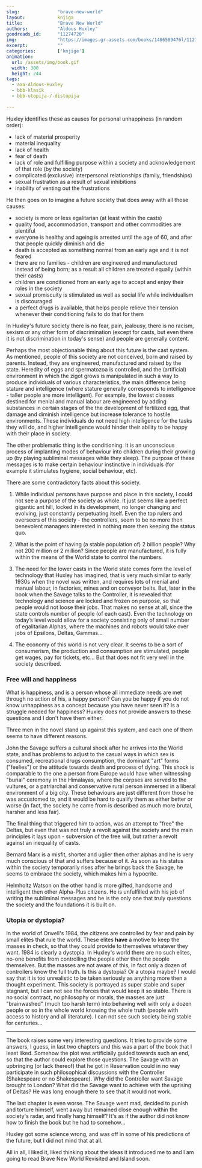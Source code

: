 ```yaml
---
slug:              "brave-new-world"
layout:            knjiga
title:             "Brave New World"
authors:           "Aldous Huxley"
goodreads_id:      "11274720"
img:               "https://images.gr-assets.com/books/1486589476l/11274720.jpg"
excerpt:           ""
categories:        ['knjige']
animation:
  url: /assets/img/book.gif
  width: 300
  height: 244
tags:
  - aaa-Aldous-Huxley
  - bbb-klasik
  - bbb-utopija-/-distopija
  
---
```


Huxley identifies these as causes for personal unhappiness (in random order):

- lack of material prosperity
- material inequality
- lack of health
- fear of death
- lack of role and fulfilling purpose within a society and acknowledgement of that role (by the society)
- complicated (exclusive) interpersonal relationships (family, friendships)
- sexual frustration as a result of sexual inhibitions
- inability of venting out the frustrations

He then goes on to imagine a future society that does away with all those causes:

- society is more or less egalitarian (at least within the casts)
- quality food, accommodation, transport and other commodities are plentiful
- everyone is healthy and ageing is arrested until the age of 60, and after that people quickly diminish and die
- death is accepted as something normal from an early age and it is not feared
- there are no families - children are engineered and manufactured instead of being born; as a result all children are treated equally (within their casts)
- children are conditioned from an early age to accept and enjoy their roles in the society
- sexual promiscuity is stimulated as well as social life while individualism is discouraged
- a perfect drugs is available, that helps people relieve their tension whenever their conditioning fails to do that for them

In Huxley's future society there is no fear, pain, jealousy, there is no racism, sexism or any other form of 
discrimination (except for casts, but even there it is not discrimination in today's sense) and people are generally 
content.

Perhaps the most objectionable thing about this future is the cast system. As mentioned, people of this society are not 
conceived, born and raised by parents. Instead, they are engineered, manufactured and raised by the state. Heredity of 
eggs and spermatozoa is controlled, and the (artificial) environment in which the zigot grows is manipulated in such a 
way to produce individuals of various characteristics, the main difference being stature and intelligence (where stature 
generally corresponds to intelligence - taller people are more intelligent). For example, the lowest classes destined 
for menial and manual labour are engineered by adding substances in certain stages of the the development of fertilized 
egg, that damage and diminish intelligence but increase tolerance to hostile environments. These individuals do not 
need high intelligence for the tasks they will do, and higher intelligence would hinder their ability to be happy with 
their place in society.

The other problematic thing is the conditioning. It is an unconscious process of implanting modes of behaviour into 
children during their growing up (by playing subliminal messages while they sleep). The purpose of these messages is to 
make certain behaviour instinctive in individuals (for example it stimulates hygiene, social behaviour, etc).

There are some contradictory facts about this society.

1. While individual persons have purpose and place in this society, I could not see a purpose of the society as whole. 
It just seems like a perfect gigantic ant hill, locked in its development, no longer changing and evolving, just constantly 
perpetuating itself. Even the top rulers and overseers of this society - the controllers, seem to be no more then 
benevolent managers interested in nothing more then keeping the status quo.

2. What is the point of having (a stable population of) 2 billion people? Why not 200 million or 2 million? Since people 
are manufactured, it is fully within the means of the World state to control the numbers.

3. The need for the lower casts in the World state comes form the level of technology that Huxley has imagined, that is 
very much similar to early 1930s when the novel was written, and requires lots of menial and manual labour, in factories, 
mines and on conveyor belts. But, later in the book when the Savage talks to the Controller, it is revealed that 
technology and science are locked and frozen on purpose, so that people would not loose their jobs. That makes no sense 
at all, since the state controls number of people (of each cast). Even the technology on today’s level would allow for 
a society consisting only of small number of egalitarian Alphas, where the machines and robots would take over jobs of 
Epsilons, Deltas, Gammas...

4. The economy of this world is not very clear. It seems to be a sort of consumerism, the production and consumption are 
stimulated, people get wages, pay for tickets, etc... But that does not fit very well in the society described.


### Free will and happiness

What is happiness, and is a person whose all immediate needs are met through no action of his, a happy person? Can you 
be happy if you do not know unhappiness as a concept because you have never seen it? Is a struggle needed for happiness? 
Huxley does not provide answers to these questions and I don't have them either.

Three men in the novel stand up against this system, and each one of them seems to have different reasons.

John the Savage suffers a cultural shock after he arrives into the World state, and has problems to adjust to the casual 
ways in which sex is consumed, recreational drugs consumption, the dominant "art" forms ("feelies") or the attitude 
towards death and process of dying. This shock is comparable to the one a person from Europe would have when witnessing 
"burial" ceremony in the Himalayas, where the corpses are served to the vultures, or a patriarchal and conservative 
rural person immersed in a liberal environment of a big city. These behaviours are just different from those he was 
accustomed to, and it would be hard to qualify them as either better or worse (in fact, the society he came from is 
described as much more brutal, harsher and less fair).

The final thing that triggered him to action, was an attempt to "free" the Deltas, but even that was not truly a revolt 
against the society and the main principles it lays upon - subversion of the free will, but rather a revolt against an 
inequality of casts.

Bernard Marx is a misfit, shorter and uglier then other alphas and he is very much conscious of that and suffers because 
of it. As soon as his status within the society temporarily rises after he brings back the Savage, he seems to embrace 
the society, which makes him a hypocrite.

Helmholtz Watson on the other hand is more gifted, handsome and intelligent then other Alpha-Plus citizens. He is 
unfulfilled with his job of writing the subliminal messages and he is the only one that truly questions the society and 
the foundations it is built on.

### Utopia or dystopia?

In the world of Orwell's 1984, the citizens are controlled by fear and pain by small elites that rule the world. These 
elites **have** a motive to keep the masses in check, so that they could provide to themselves whatever they want. 1984 is 
clearly a dystopia. In Huxley's world there are no such elites, no-one benefits from controlling the people other then 
the people themselves. But the masses are not aware of this, in fact only a dozen of controllers know the full truth. 
Is this a dystopia? Or a utopia maybe? I would say that it is too unrealistic to be taken seriously as anything more 
then a thought experiment. This society is portrayed as super stable and super stagnant, but I can not see the forces 
that would keep it so stable. There is no social contract, no philosophy or morals, the masses are just "brainwashed" (much 
too harsh term) into behaving well with only a dozen people or so in the whole world knowing the whole truth (people 
with access to history and all literature). I can not see such society being stable for centuries...

***

The book raises some very interesting questions. It tries to provide some answers, I guess, in last two chapters and 
this was a part of the book that I least liked. Somehow the plot was artificially guided towards such an end, so that 
the author could explore those questions. The Savage with an upbringing (or lack thereof) that he got in Reservation 
could in no way participate in such philosophical discussions with the Controller (Shakespeare or no Shakespeare). Why 
did the Controller want Savage brought to London? What did the Savage want to achieve with the uprising of Deltas? He 
was long enough there to see that it would not work.

The last chapter is even worse. The Savage went mad, decided to punish and torture himself, went away but remained close 
enough within the society's radar, and finally hang himself? It's as if the author did not know how to finish the book 
but he had to somehow...

Huxley got some science wrong, and was off in some of his predictions of the future, but I did not mind that at all.

All in all, I liked it, liked thinking about the ideas it introduced me to and I am going to read Brave New World 
Revisited and Island soon.